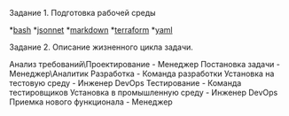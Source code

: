 Задание 1. Подготовка рабочей среды

*[bash](https://github.com/Atlipoka/education/blob/main/bash%20%D0%9A%D0%B0%D0%B1%D0%B0%D0%B5%D0%B2%20%D0%9C.%D0%A1..png)
*[jsonnet](https://github.com/Atlipoka/education/blob/main/jsonnet-%D0%9A%D0%B0%D0%B1%D0%B0%D0%B5%D0%B2%20%D0%9C.%D0%A1..png)
*[markdown](https://github.com/Atlipoka/education/blob/main/markdown%20%D0%9A%D0%B0%D0%B1%D0%B0%D0%B5%D0%B2%20%D0%9C.%D0%A1..png)
*[terraform](https://github.com/Atlipoka/education/blob/main/terraform-%D0%9A%D0%B0%D0%B1%D0%B0%D0%B5%D0%B2%20%D0%9C.%D0%A1..png)
*[yaml](https://github.com/Atlipoka/education/blob/main/yaml%20%D0%9A%D0%B0%D0%B1%D0%B0%D0%B5%D0%B2%20%D0%9C.%D0%A1..png)

Задание 2. Описание жизненного цикла задачи.

Анализ требований\Проектирование - Менеджер
Постановка задачи - Менеджер\Аналитик
Разработка - Команда разработки
Установка на тестовую среду - Инженер DevOps
Тестирование - Команда тестировщиков
Установка в промышленную среду - Инженер DevOps
Приемка нового функционала - Менеджер

